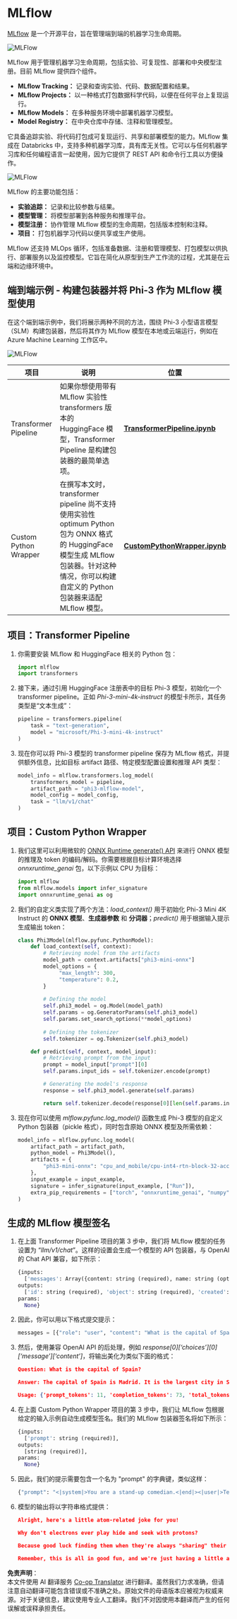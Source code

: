 <!--
CO_OP_TRANSLATOR_METADATA:
{
  "original_hash": "f61c383bbf0c3dac97e43f833c258731",
  "translation_date": "2025-05-07T13:57:53+00:00",
  "source_file": "md/02.Application/01.TextAndChat/Phi3/E2E_Phi-3-MLflow.md",
  "language_code": "zh"
}
-->
# MLflow

[MLflow](https://mlflow.org/) 是一个开源平台，旨在管理端到端的机器学习生命周期。

![MLFlow](../../../../../../translated_images/MlFlowmlops.ed16f47809d74d9ac0407bf43985ec022ad01f3d970083e465326951e43b2e01.zh.png)

MLflow 用于管理机器学习生命周期，包括实验、可复现性、部署和中央模型注册。目前 MLflow 提供四个组件。

- **MLflow Tracking：** 记录和查询实验、代码、数据配置和结果。
- **MLflow Projects：** 以一种格式打包数据科学代码，以便在任何平台上复现运行。
- **MLflow Models：** 在多种服务环境中部署机器学习模型。
- **Model Registry：** 在中央仓库中存储、注释和管理模型。

它具备追踪实验、将代码打包成可复现运行、共享和部署模型的能力。MLflow 集成在 Databricks 中，支持多种机器学习库，具有库无关性。它可以与任何机器学习库和任何编程语言一起使用，因为它提供了 REST API 和命令行工具以方便操作。

![MLFlow](../../../../../../translated_images/MLflow2.5a22eb718f6311d16f1a1952a047dc6b9e392649f1e0fc7bc3c3dcd65e3af07c.zh.png)

MLflow 的主要功能包括：

- **实验追踪：** 记录和比较参数与结果。
- **模型管理：** 将模型部署到各种服务和推理平台。
- **模型注册：** 协作管理 MLflow 模型的生命周期，包括版本控制和注释。
- **项目：** 打包机器学习代码以便共享或生产使用。

MLflow 还支持 MLOps 循环，包括准备数据、注册和管理模型、打包模型以供执行、部署服务以及监控模型。它旨在简化从原型到生产工作流的过程，尤其是在云端和边缘环境中。

## 端到端示例 - 构建包装器并将 Phi-3 作为 MLflow 模型使用

在这个端到端示例中，我们将展示两种不同的方法，围绕 Phi-3 小型语言模型（SLM）构建包装器，然后将其作为 MLflow 模型在本地或云端运行，例如在 Azure Machine Learning 工作区中。

![MLFlow](../../../../../../translated_images/MlFlow1.fd745e47dbd3fecfee254096d496cdf1cb3e1789184f9efcead9c2a96e5a979b.zh.png)

| 项目 | 说明 | 位置 |
| ------------ | ----------- | -------- |
| Transformer Pipeline | 如果你想使用带有 MLflow 实验性 transformers 版本的 HuggingFace 模型，Transformer Pipeline 是构建包装器的最简单选项。 | [**TransformerPipeline.ipynb**](../../../../../../code/06.E2E/E2E_Phi-3-MLflow_TransformerPipeline.ipynb) |
| Custom Python Wrapper | 在撰写本文时，transformer pipeline 尚不支持使用实验性 optimum Python 包为 ONNX 格式的 HuggingFace 模型生成 MLflow 包装器。针对这种情况，你可以构建自定义的 Python 包装器来适配 MLflow 模型。 | [**CustomPythonWrapper.ipynb**](../../../../../../code/06.E2E/E2E_Phi-3-MLflow_CustomPythonWrapper.ipynb) |

## 项目：Transformer Pipeline

1. 你需要安装 MLflow 和 HuggingFace 相关的 Python 包：

    ``` Python
    import mlflow
    import transformers
    ```

2. 接下来，通过引用 HuggingFace 注册表中的目标 Phi-3 模型，初始化一个 transformer pipeline。正如 _Phi-3-mini-4k-instruct_ 的模型卡所示，其任务类型是“文本生成”：

    ``` Python
    pipeline = transformers.pipeline(
        task = "text-generation",
        model = "microsoft/Phi-3-mini-4k-instruct"
    )
    ```

3. 现在你可以将 Phi-3 模型的 transformer pipeline 保存为 MLflow 格式，并提供额外信息，比如目标 artifact 路径、特定模型配置设置和推理 API 类型：

    ``` Python
    model_info = mlflow.transformers.log_model(
        transformers_model = pipeline,
        artifact_path = "phi3-mlflow-model",
        model_config = model_config,
        task = "llm/v1/chat"
    )
    ```

## 项目：Custom Python Wrapper

1. 我们这里可以利用微软的 [ONNX Runtime generate() API](https://github.com/microsoft/onnxruntime-genai) 来进行 ONNX 模型的推理及 token 的编码/解码。你需要根据目标计算环境选择 _onnxruntime_genai_ 包，以下示例以 CPU 为目标：

    ``` Python
    import mlflow
    from mlflow.models import infer_signature
    import onnxruntime_genai as og
    ```

1. 我们的自定义类实现了两个方法：_load_context()_ 用于初始化 Phi-3 Mini 4K Instruct 的 **ONNX 模型**、**生成器参数** 和 **分词器**；_predict()_ 用于根据输入提示生成输出 token：

    ``` Python
    class Phi3Model(mlflow.pyfunc.PythonModel):
        def load_context(self, context):
            # Retrieving model from the artifacts
            model_path = context.artifacts["phi3-mini-onnx"]
            model_options = {
                 "max_length": 300,
                 "temperature": 0.2,         
            }
        
            # Defining the model
            self.phi3_model = og.Model(model_path)
            self.params = og.GeneratorParams(self.phi3_model)
            self.params.set_search_options(**model_options)
            
            # Defining the tokenizer
            self.tokenizer = og.Tokenizer(self.phi3_model)
    
        def predict(self, context, model_input):
            # Retrieving prompt from the input
            prompt = model_input["prompt"][0]
            self.params.input_ids = self.tokenizer.encode(prompt)
    
            # Generating the model's response
            response = self.phi3_model.generate(self.params)
    
            return self.tokenizer.decode(response[0][len(self.params.input_ids):])
    ```

1. 现在你可以使用 _mlflow.pyfunc.log_model()_ 函数生成 Phi-3 模型的自定义 Python 包装器（pickle 格式），同时包含原始 ONNX 模型及所需依赖：

    ``` Python
    model_info = mlflow.pyfunc.log_model(
        artifact_path = artifact_path,
        python_model = Phi3Model(),
        artifacts = {
            "phi3-mini-onnx": "cpu_and_mobile/cpu-int4-rtn-block-32-acc-level-4",
        },
        input_example = input_example,
        signature = infer_signature(input_example, ["Run"]),
        extra_pip_requirements = ["torch", "onnxruntime_genai", "numpy"],
    )
    ```

## 生成的 MLflow 模型签名

1. 在上面 Transformer Pipeline 项目的第 3 步中，我们将 MLflow 模型的任务设置为 “_llm/v1/chat_”。这样的设置会生成一个模型的 API 包装器，与 OpenAI 的 Chat API 兼容，如下所示：

    ``` Python
    {inputs: 
      ['messages': Array({content: string (required), name: string (optional), role: string (required)}) (required), 'temperature': double (optional), 'max_tokens': long (optional), 'stop': Array(string) (optional), 'n': long (optional), 'stream': boolean (optional)],
    outputs: 
      ['id': string (required), 'object': string (required), 'created': long (required), 'model': string (required), 'choices': Array({finish_reason: string (required), index: long (required), message: {content: string (required), name: string (optional), role: string (required)} (required)}) (required), 'usage': {completion_tokens: long (required), prompt_tokens: long (required), total_tokens: long (required)} (required)],
    params: 
      None}
    ```

1. 因此，你可以用以下格式提交提示：

    ``` Python
    messages = [{"role": "user", "content": "What is the capital of Spain?"}]
    ```

1. 然后，使用兼容 OpenAI API 的后处理，例如 _response[0][‘choices’][0][‘message’][‘content’]_，将输出美化为类似下面的格式：

    ``` JSON
    Question: What is the capital of Spain?
    
    Answer: The capital of Spain is Madrid. It is the largest city in Spain and serves as the political, economic, and cultural center of the country. Madrid is located in the center of the Iberian Peninsula and is known for its rich history, art, and architecture, including the Royal Palace, the Prado Museum, and the Plaza Mayor.
    
    Usage: {'prompt_tokens': 11, 'completion_tokens': 73, 'total_tokens': 84}
    ```

1. 在上面 Custom Python Wrapper 项目的第 3 步中，我们让 MLflow 包根据给定的输入示例自动生成模型签名。我们的 MLflow 包装器签名将如下所示：

    ``` Python
    {inputs: 
      ['prompt': string (required)],
    outputs: 
      [string (required)],
    params: 
      None}
    ```

1. 因此，我们的提示需要包含一个名为 "prompt" 的字典键，类似这样：

    ``` Python
    {"prompt": "<|system|>You are a stand-up comedian.<|end|><|user|>Tell me a joke about atom<|end|><|assistant|>",}
    ```

1. 模型的输出将以字符串格式提供：

    ``` JSON
    Alright, here's a little atom-related joke for you!
    
    Why don't electrons ever play hide and seek with protons?
    
    Because good luck finding them when they're always "sharing" their electrons!
    
    Remember, this is all in good fun, and we're just having a little atomic-level humor!
    ```

**免责声明**：  
本文件使用 AI 翻译服务 [Co-op Translator](https://github.com/Azure/co-op-translator) 进行翻译。虽然我们力求准确，但请注意自动翻译可能包含错误或不准确之处。原始文件的母语版本应被视为权威来源。对于关键信息，建议使用专业人工翻译。我们不对因使用本翻译而产生的任何误解或误释承担责任。